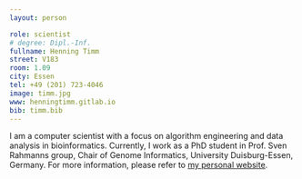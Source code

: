 ```yaml
---
layout: person

role: scientist
# degree: Dipl.-Inf.
fullname: Henning Timm
street: V183
room: 1.09
city: Essen
tel: +49 (201) 723-4046
image: timm.jpg
www: henningtimm.gitlab.io
bib: timm.bib
---
```


I am a computer scientist with a focus on algorithm engineering and data analysis in bioinformatics.
Currently, I work as a PhD student in Prof. Sven Rahmanns group, Chair of Genome Informatics, University Duisburg-Essen, Germany.
For more information, please refer to [my personal website](https://henningtimm.gitlab.io).
